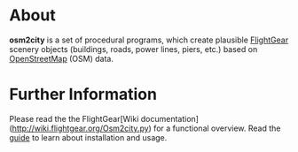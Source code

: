 About
=====
**osm2city** is a set of procedural programs, which create plausible [FlightGear](http://www.flightgear.org) scenery objects (buildings, roads, power lines, piers, etc.) based on [OpenStreetMap](http://www.osm.org/) (OSM) data.


Further Information
=================
Please read the the FlightGear[Wiki documentation] (http://wiki.flightgear.org/Osm2city.py) for a functional overview. Read the [guide](http://osm2city.readthedocs.io/) to learn about installation and usage.
